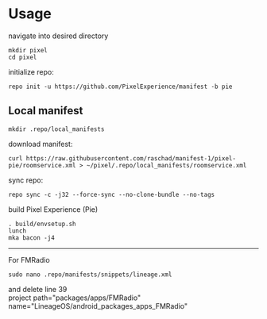 Usage
=====
navigate into desired directory
    
    mkdir pixel
    cd pixel
    
initialize repo:

    repo init -u https://github.com/PixelExperience/manifest -b pie


Local manifest
---------------
       
    mkdir .repo/local_manifests
    
download manifest: 

    curl https://raw.githubusercontent.com/raschad/manifest-1/pixel-pie/roomservice.xml > ~/pixel/.repo/local_manifests/roomservice.xml

sync repo:

    repo sync -c -j32 --force-sync --no-clone-bundle --no-tags

build Pixel Experience (Pie)

    . build/envsetup.sh
    lunch
    mka bacon -j4
---------------------------------------------------------------------------------------------------------------------------------------
For FMRadio
    
    sudo nano .repo/manifests/snippets/lineage.xml
and delete line 39   
project path="packages/apps/FMRadio" name="LineageOS/android_packages_apps_FMRadio" 
